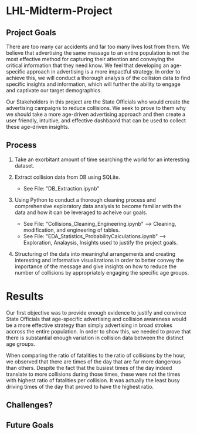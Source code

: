 # LHL-Midterm-Project

## Project Goals

There are too many car accidents and far too many lives lost from them.  We believe that advertising the same message to an entire population is not the most effective method for capturing their attention and conveying the critical information that they need know.  We feel that developing an age-specific approach in advertising is a more impactful strategy.  In order to achieve this, we will conduct a thorough analysis of the collision data to find specific insights and information, which will further the ability to engage and captivate our target demographics.

Our Stakeholders in this project are the State Officials who would create the advertising campaigns to reduce collisions.  We seek to prove to them why we should take a more age-driven advertising approach and then create a user friendly, intuitive, and effective dashbaord that can be used to collect these age-driven insights.

## Process

1.  Take an exorbitant amount of time searching the world for an interesting dataset.

2.  Extract collision data from DB using SQLite.
    - See File: "DB_Extraction.ipynb"

3.  Using Python to conduct a thorough cleaning process and comprehensive exploratory data analysis to become familiar with the data and how it can be leveraged to acheive our goals.
    - See File: "Collisions_Cleaning_Engineering.ipynb" --> Cleaning, modification, and engineering of tables.  
    - See File: "EDA_Statistics_ProbabilityCalculations.ipynb" --> Exploration, Analaysis, Insights used to justify the project goals.

4. Structuring of the data into meaningful arrangements and creating interesting and informative visualizations in order to better convey the importance of the message and give insights on how to reduce the number of collisions by appropriately engaging the specific age groups.  

# Results

Our first objective was to provide enough evidence to justify and convince State Officials that age-specific advertising and collision awareness would be a more effective strategy than simply advertising in broad strokes accross the entire population.  In order to show this, we needed to prove that there is substantial enough variation in collision data between the distinct age groups.

When comparing the ratio of fatalities to the ratio of collisions by the hour, we observed that there are times of the day that are far more dangerous than others.  Despite the fact that the busiest times of the day indeed translate to more collisions during those times, these were not the times with highest ratio of fatalities per collision.  It was actually the least busy driving times of the day that proved to have the highest ratio.



## Challenges?

## Future Goals


